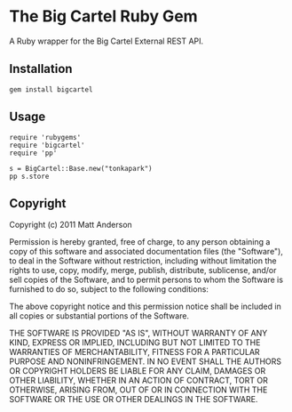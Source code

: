 The Big Cartel Ruby Gem
====================
A Ruby wrapper for the Big Cartel External REST API.

Installation
------------
    gem install bigcartel
    
Usage
------
    require 'rubygems'
    require 'bigcartel'
    require 'pp'

    s = BigCartel::Base.new("tonkapark")
    pp s.store

    
Copyright
---------
Copyright (c) 2011 Matt Anderson

Permission is hereby granted, free of charge, to any person obtaining a copy of this software and associated documentation files (the "Software"), to deal in the Software without restriction, including without limitation the rights to use, copy, modify, merge, publish, distribute, sublicense, and/or sell copies of the Software, and to permit persons to whom the Software is furnished to do so, subject to the following conditions:

The above copyright notice and this permission notice shall be included in all copies or substantial portions of the Software.

THE SOFTWARE IS PROVIDED "AS IS", WITHOUT WARRANTY OF ANY KIND, EXPRESS OR IMPLIED, INCLUDING BUT NOT LIMITED TO THE WARRANTIES OF MERCHANTABILITY, FITNESS FOR A PARTICULAR PURPOSE AND NONINFRINGEMENT. IN NO EVENT SHALL THE AUTHORS OR COPYRIGHT HOLDERS BE LIABLE FOR ANY CLAIM, DAMAGES OR OTHER LIABILITY, WHETHER IN AN ACTION OF CONTRACT, TORT OR OTHERWISE, ARISING FROM, OUT OF OR IN CONNECTION WITH THE SOFTWARE OR THE USE OR OTHER DEALINGS IN THE SOFTWARE.